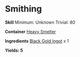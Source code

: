<!-- TITLE: Black Gold Bits -->
<!-- SUBTITLE:  -->
# Smithing
**Skill**
Minimum: Unknown
Trivial: 80

**Container**
[Heavy Smelter](heavy-smelter)

**Ingredients**
[Black Gold Ingot](black-gold-ingot) x 1

**Yields: 5**